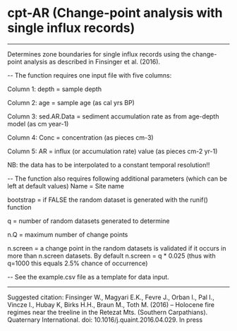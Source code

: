 # cpt-AR (Change-point analysis with single influx records)

-------------------------------------------------------------------------------------
Determines zone boundaries for single influx records using the change-point analysis
as described in Finsinger et al. (2016).

--
The function requires one input file with five columns:

Column 1: depth          =   sample depth

Column 2: age            =   sample age (as cal yrs BP)

Column 3: sed.AR.Data    =   sediment accumulation rate as from age-depth model (as cm year-1)

Column 4: Conc           =   concentration (as pieces cm-3)

Column 5: AR             =   influx (or accumulation rate) value (as pieces cm-2 yr-1)

NB: the data has to be interpolated to a constant temporal resolution!!

--
The function also requires following additional parameters
(which can be left at default values)
 Name      =   Site name
 
 bootstrap =   if FALSE the random dataset is generated with the runif() function
 
 q         =   number of random datasets generated to determine 
 
 n.Q       =   maximum number of change points
 
 n.screen  =   a change point in the random datasets is validated if it occurs in more than
                n.screen datasets. By default n.screen = q * 0.025 (thus with q=1000 this equals
                2.5% chance of occurrence) 

--
See the example.csv file as a template for data input.

-------------------------------------------------------------------------------------
Suggested citation: Finsinger W., Magyari E.K., Fevre J., Orban I., Pal I., Vincze I., Hubay K,
                     Birks H.H., Braun M., Toth M.  (2016) – Holocene fire regimes near the treeline
                     in the Retezat Mts. (Southern Carpathians). Quaternary International.
                     doi: 10.1016/j.quaint.2016.04.029. In press
